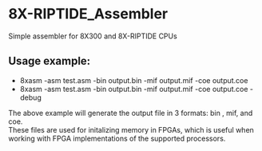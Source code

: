 # 8X-RIPTIDE_Assembler
Simple assembler for 8X300 and 8X-RIPTIDE CPUs  

## Usage example:  
  * 8xasm -asm test.asm -bin output.bin -mif output.mif -coe output.coe  
  * 8xasm -asm test.asm -bin output.bin -mif output.mif -coe output.coe -debug  

The above example will generate the output file in 3 formats: bin , mif, and coe.    
These files are used for initalizing memory in FPGAs, which is useful when working with FPGA implementations of the supported processors.  
